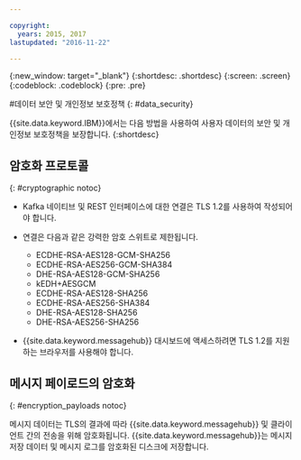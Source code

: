 ```yaml
---

copyright:
  years: 2015, 2017
lastupdated: "2016-11-22"

---
```


{:new_window: target="_blank"}
{:shortdesc: .shortdesc}
{:screen: .screen}
{:codeblock: .codeblock}
{:pre: .pre}


#데이터 보안 및 개인정보 보호정책
{: #data_security}


{{site.data.keyword.IBM}}에서는 다음 방법을 사용하여 사용자 데이터의 보안 및 개인정보 보호정책을 보장합니다. {:shortdesc}

## 암호화 프로토콜
{: #cryptographic notoc}


*  Kafka 네이티브 및 REST 인터페이스에 대한 연결은 TLS 1.2를 사용하여 작성되어야 합니다. 
*  연결은 다음과 같은 강력한 암호 스위트로 제한됩니다. 

      * ECDHE-RSA-AES128-GCM-SHA256 
      * ECDHE-RSA-AES256-GCM-SHA384 
      * DHE-RSA-AES128-GCM-SHA256 
      * kEDH+AESGCM 
      * ECDHE-RSA-AES128-SHA256 
      * ECDHE-RSA-AES256-SHA384 
      * DHE-RSA-AES128-SHA256 
      * DHE-RSA-AES256-SHA256



*  {{site.data.keyword.messagehub}} 대시보드에
액세스하려면 TLS 1.2를 지원하는 브라우저를 사용해야 합니다. 
   
## 메시지 페이로드의 암호화
{: #encryption_payloads notoc}

메시지 데이터는 TLS의 결과에 따라 {{site.data.keyword.messagehub}} 및
클라이언트 간의 전송을 위해 암호화됩니다. {{site.data.keyword.messagehub}}는 메시지 저장 데이터 및
메시지 로그를 암호화된 디스크에 저장합니다.





